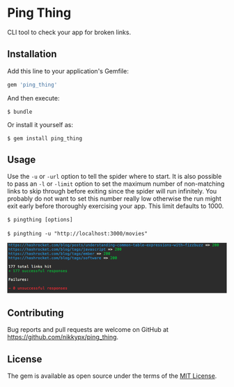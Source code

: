 # Ping Thing

CLI tool to check your app for broken links.

## Installation

Add this line to your application's Gemfile:

```ruby
gem 'ping_thing'
```

And then execute:

    $ bundle

Or install it yourself as:

    $ gem install ping_thing

## Usage

Use the `-u` or `-url` option to tell the spider where to start. It is also possible to pass an
`-l` or `-limit` option to set the maximum number of non-matching links to skip through before exiting since
the spider will run infinitely. You probably do not want to set this number really low otherwise the run might
exit early before thoroughly exercising your app. This limit defaults to 1000.

    $ pingthing [options]

    $ pingthing -u "http://localhost:3000/movies"

![Screenshot](examples/results.png)

## Contributing

Bug reports and pull requests are welcome on GitHub at https://github.com/nikkypx/ping_thing.


## License

The gem is available as open source under the terms of the [MIT License](http://opensource.org/licenses/MIT).

